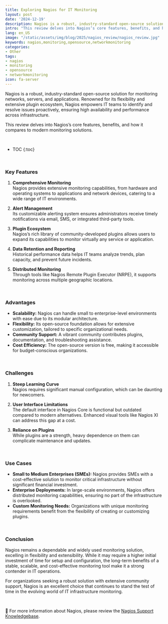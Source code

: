 ```yaml
---
title: Exploring Nagios for IT Monitoring
layout: post
date: '2024-12-19'
description: Nagios is a robust, industry-standard open-source solution for monitoring networks, servers, and applications.
intro: "This review delves into Nagios’s core features, benefits, and how it compares to modern monitoring solutions." 
lang: en_US
image: "/static/assets/img/blog/2025/nagios_review/nagios_review.jpg"
keywords: nagios,monitoring,opensource,networkmonitoring
categories:
- Other
tags:
- nagios
- monitoring
- opensource
- networkmonitoring
icon: fa-server
---
```


Nagios is a robust, industry-standard open-source solution for monitoring networks, servers, and applications. Renowned for its flexibility and extensive plugin ecosystem, Nagios empowers IT teams to identify and resolve issues proactively, ensuring high availability and performance across infrastructure.  

This review delves into Nagios’s core features, benefits, and how it compares to modern monitoring solutions.

<br>

* TOC 
{:toc}

<br>

### **Key Features**  

1. **Comprehensive Monitoring**  
   Nagios provides extensive monitoring capabilities, from hardware and operating systems to applications and network devices, catering to a wide range of IT environments.  

2. **Alert Management**  
   Its customizable alerting system ensures administrators receive timely notifications via email, SMS, or integrated third-party tools.  

3. **Plugin Ecosystem**  
   Nagios’s rich library of community-developed plugins allows users to expand its capabilities to monitor virtually any service or application.  

4. **Data Retention and Reporting**  
   Historical performance data helps IT teams analyze trends, plan capacity, and prevent future incidents.  

5. **Distributed Monitoring**  
   Through tools like Nagios Remote Plugin Executor (NRPE), it supports monitoring across multiple geographic locations.  

<br>

### **Advantages**  

- **Scalability:** Nagios can handle small to enterprise-level environments with ease due to its modular architecture.  
- **Flexibility:** Its open-source foundation allows for extensive customization, tailored to specific organizational needs.  
- **Community Support:** A vibrant community contributes plugins, documentation, and troubleshooting assistance.  
- **Cost Efficiency:** The open-source version is free, making it accessible for budget-conscious organizations.  

<br>

### **Challenges**  

1. **Steep Learning Curve**  
   Nagios requires significant manual configuration, which can be daunting for newcomers.  

2. **User Interface Limitations**  
   The default interface in Nagios Core is functional but outdated compared to modern alternatives. Enhanced visual tools like Nagios XI can address this gap at a cost.  

3. **Reliance on Plugins**  
   While plugins are a strength, heavy dependence on them can complicate maintenance and updates.  

<br>

### **Use Cases**  

- **Small to Medium Enterprises (SMEs):** Nagios provides SMEs with a cost-effective solution to monitor critical infrastructure without significant financial investment.  
- **Enterprise Deployments:** In large-scale environments, Nagios offers distributed monitoring capabilities, ensuring no part of the infrastructure is overlooked.  
- **Custom Monitoring Needs:** Organizations with unique monitoring requirements benefit from the flexibility of creating or customizing plugins.  

<br>

### **Conclusion**  

Nagios remains a dependable and widely used monitoring solution, excelling in flexibility and extensibility. While it may require a higher initial investment of time for setup and configuration, the long-term benefits of a stable, scalable, and cost-effective monitoring tool make it a strong contender in IT operations.  

For organizations seeking a robust solution with extensive community support, Nagios is an excellent choice that continues to stand the test of time in the evolving world of IT infrastructure monitoring.  

<br>

📝 For more information about Nagios, please review the [Nagios Support Knowledgebase](https://support.nagios.com/kb/).
